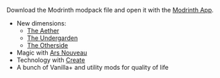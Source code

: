 Download the Modrinth modpack file and open it with the [Modrinth App](https://modrinth.com/app).

- New dimensions:
  - [The Aether](https://modrinth.com/mod/aether)
  - [The Undergarden](https://modrinth.com/mod/the-undergarden)
  - [The Otherside](https://modrinth.com/mod/deeperdarker)
- Magic with [Ars Nouveau](https://modrinth.com/mod/ars-nouveau)
- Technology with [Create](https://modrinth.com/mod/create)
- A bunch of Vanilla+ and utility mods for quality of life

